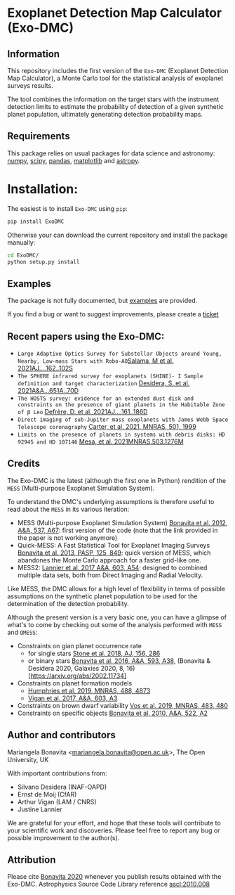 
Exoplanet Detection Map Calculator (Exo-DMC)
==========

Information
-----------
This repository includes the first version of the `Exo-DMC` (Exoplanet Detection Map Calculator), a Monte Carlo tool for the statistical analysis of exoplanet surveys results.

The tool combines the information on the target stars with the instrument detection limits to estimate the probability of detection of a given synthetic planet population, ultimately generating detection probability maps. 

Requirements
------------

This package relies on usual packages for data science and astronomy: [numpy](https://numpy.org/), [scipy](https://www.scipy.org/), [pandas](https://pandas.pydata.org/), [matplotlib](https://matplotlib.org/) and [astropy](https://www.astropy.org/).

# Installation: 
The easiest is to install `Exo-DMC` using `pip`:

```sh
pip install ExoDMC
```
                                                   
Otherwise your can download the current repository and install the package manually:

```sh
cd ExoDMC/
python setup.py install
```

Examples
--------

The package is not fully documented, but [examples](https://github.com/mbonav/Exo-DMC/tree/master/examples) are provided.

If you find a bug or want to suggest improvements, please create a [ticket](https://github.com/mbonav/Exo-DMC/issues)

Recent papers using the Exo-DMC: 
-----------------------
* `Large Adaptive Optics Survey for Substellar Objects around Young, Nearby, Low-mass Stars with Robo-AO`[Salama, M et al. 2021AJ....162..102S](https://ui.adsabs.harvard.edu/abs/2021AJ....162..102S/abstract)
* `The SPHERE infrared survey for exoplanets (SHINE)- I Sample definition and target characterization` [Desidera, S. et al. 2021A&A...651A..70D](https://ui.adsabs.harvard.edu/abs/2021A%26A...651A..70D/abstract)
* `The HOSTS survey: evidence for an extended dust disk and constraints on the presence of giant planets in the Habitable Zone of β Leo` [Defrère, D. et al. 2021AJ....161..186D](https://ui.adsabs.harvard.edu/abs/2021AJ....161..186D/abstract) 
* `Direct imaging of sub-Jupiter mass exoplanets with James Webb Space Telescope coronagraphy` [Carter, et al. 2021, MNRAS, 501, 1999](https://arxiv.org/abs/2011.07075) 
* `Limits on the presence of planets in systems with debris disks: HD 92945 and HD 107146` [Mesa, et al. 2021MNRAS.503.1276M](https://ui.adsabs.harvard.edu/abs/2021MNRAS.503.1276M/abstract)

Credits
-------
The Exo-DMC is the latest (although the first one in Python) rendition of the `MESS` (Multi-purpose Exoplanet Simulation System).

To understand the DMC's underlying assumptions is therefore useful to read about the `MESS` in its various iteration: 

* MESS (Multi-purpose Exoplanet Simulation System) [Bonavita et al.  2012, A&A, 537, A67](https://arxiv.org/abs/1110.4917): first version of the code (note that the link provided in the paper is not working anymore)
* Quick-MESS: A Fast Statistical Tool for Exoplanet Imaging Surveys [Bonavita et al.  2013, PASP, 125, 849](https://arxiv.org/abs/1306.0935): quick version of MESS, which abandones the Monte Carlo approach for a faster grid-like one. 
* MESS2: [Lannier et al.  2017 A&A, 603, A54](https://arxiv.org/abs/1704.07432): designed to combined multiple data sets, both from Direct Imaging and Radial Velocity. 

Like MESS, the DMC allows for a high level of flexibility in terms of possible assumptions on the synthetic planet population to be used for the determination of the detection probability. 

Although the present version is a very basic one, you can have a glimpse of what's to come by checking out some of the analysis performed with `MESS` and `QMESS`:

* Constraints on gian planet occurrence rate 
  * for single stars [Stone et al. 2018, AJ, 156, 286](https://arxiv.org/abs/1810.10560)
  * or binary stars [Bonavita et al. 2016, A&A, 593, A38](https://arxiv.org/abs/1605.03962), (Bonavita & Desidera 2020, Galaxies 2020, 8, 16)[https://arxiv.org/abs/2002.11734]
* Constraints on planet formation models 
    * [Humphries et al. 2019, MNRAS, 488, 4873](https://arxiv.org/abs/1907.07584)
    * [Vigan et al. 2017, A&A, 603, A3](https://arxiv.org/abs/1703.05322)
* Constraints on brown dwarf variability [Vos et al. 2019, MNRAS, 483, 480](https://arxiv.org/abs/1004.3487)
* Constraints on specific objects [Bonavita et al. 2010, A&A, 522, A2](https://arxiv.org/abs/1004.3487)



Author and contributors
-----------------------

Mariangela Bonavita <[mariangela.bonavita@open.ac.uk](mailto:mariangela.bonavita@open.ac.uk)>, The Open University, UK 

With important contributions from:
* Silvano Desidera (INAF-OAPD)
* Ernst de Moij (CfAR)
* Arthur Vigan (LAM / CNRS)
* Justine Lannier 

We are grateful for your effort, and hope that these tools will contribute to your scientific work and discoveries. Please feel free to report any bug or possible improvement to the author(s).

Attribution
-----------------------
Please cite [Bonavita 2020](https://ui.adsabs.harvard.edu/abs/2020ascl.soft10008B/abstract) whenever you publish results obtained with the Exo-DMC. Astrophysics Source Code Library reference [ascl:2010.008](https://ascl.net/2010.008)
